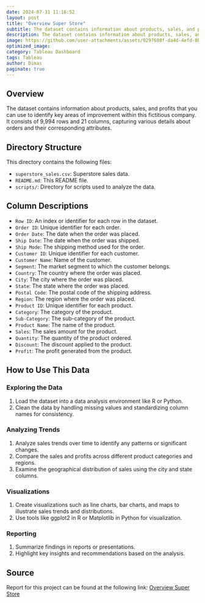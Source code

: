 ```yaml
---
date: 2024-07-31 11:16:52
layout: post
title: "Overview Super Store"
subtitle: The dataset contains information about products, sales, and profits that you can use to identify key areas of improvement within this fictitious company
description: The dataset contains information about products, sales, and profits that you can use to identify key areas of improvement within this fictitious company. 
image: https://github.com/user-attachments/assets/0297608f-da4d-4efd-8b05-502e64708b64
optimized_image: 
category: Tableau Dashboard
tags: Tableau
author: Dimas
paginate: true
---
```


## Overview
The dataset contains information about products, sales, and profits that you can use to identify key areas of improvement within this fictitious company. It consists of 9,994 rows and 21 columns, capturing various details about orders and their corresponding attributes.

## Directory Structure
This directory contains the following files:
- `superstore_sales.csv`: Superstore sales data.
- `README.md`: This README file.
- `scripts/`: Directory for scripts used to analyze the data.

## Column Descriptions
- `Row ID`: An index or identifier for each row in the dataset.
- `Order ID`: Unique identifier for each order.
- `Order Date`: The date when the order was placed.
- `Ship Date`: The date when the order was shipped.
- `Ship Mode`: The shipping method used for the order.
- `Customer ID`: Unique identifier for each customer.
- `Customer Name`: Name of the customer.
- `Segment`: The market segment to which the customer belongs.
- `Country`: The country where the order was placed.
- `City`: The city where the order was placed.
- `State`: The state where the order was placed.
- `Postal Code`: The postal code of the shipping address.
- `Region`: The region where the order was placed.
- `Product ID`: Unique identifier for each product.
- `Category`: The category of the product.
- `Sub-Category`: The sub-category of the product.
- `Product Name`: The name of the product.
- `Sales`: The sales amount for the product.
- `Quantity`: The quantity of the product ordered.
- `Discount`: The discount applied to the product.
- `Profit`: The profit generated from the product.

## How to Use This Data

### Exploring the Data
1. Load the dataset into a data analysis environment like R or Python.
2. Clean the data by handling missing values and standardizing column names for consistency.

### Analyzing Trends
1. Analyze sales trends over time to identify any patterns or significant changes.
2. Compare the sales and profits across different product categories and regions.
3. Examine the geographical distribution of sales using the city and state columns.

### Visualizations
1. Create visualizations such as line charts, bar charts, and maps to illustrate sales trends and distributions.
2. Use tools like ggplot2 in R or Matplotlib in Python for visualization.

### Reporting
1. Summarize findings in reports or presentations.
2. Highlight key insights and recommendations based on the analysis.

## Source

Report for this project can be found at the following link:
[Overview Super Store](https://public.tableau.com/app/profile/dimas.aditya1967/viz/Book2_17205444246130/ExecutiveOverview)

